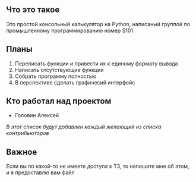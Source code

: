 ## Что это такое
Это простой консольный калькулятор на Python, написаный группой по промышленному программированию номер S101

## Планы
  1. Переписать функции и привести их к единому формату вывода
  2. Написать отсутствующие функции
  3. Собрать программу полностью
  4. В перспективе сделать графичесий интерфейс

## Кто работал над проектом
 - Головин Алексей

_В этот список будут добавлен каждый желающий из списка контрибьюторов_

## Важное
Если вы по какой-то не имеете доступа к ТЗ, то напишите мне об этом, и я предоставлю вам файл
